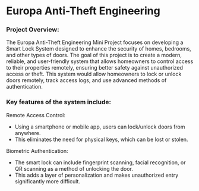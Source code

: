 # Europa Anti-Theft Engineering

### Project Overview: 

The Europa Anti-Theft Engineering Mini Project focuses on developing a Smart Lock System designed to enhance the security of homes, bedrooms, and other types of doors.
The goal of this project is to create a modern, reliable, and user-friendly system that allows homeowners to control access to their properties remotely, ensuring better safety against unauthorized access or theft.
This system would allow homeowners to lock or unlock doors remotely, track access logs, and use advanced methods of authentication.

### Key features of the system include:

Remote Access Control:
- Using a smartphone or mobile app, users can lock/unlock doors from anywhere.
- This eliminates the need for physical keys, which can be lost or stolen.

Biometric Authentication:
- The smart lock can include fingerprint scanning, facial recognition, or QR scanning as a method of unlocking the door.
- This adds a layer of personalization and makes unauthorized entry significantly more difficult.